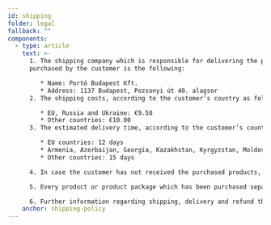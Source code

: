 ```yaml
---
id: shipping
folder: legal
fallback: ""
components:
  - type: article
    text: >-
      1. The shipping company which is responsible for delivering the products
      purchased by the customer is the following:

         * Name: Portó Budapest Kft.
         * Address: 1137 Budapest, Pozsonyi út 40. alagsor
      2. The shipping costs, according to the customer’s country as follows:

         * EU, Russia and Ukraine: €9.50
         * Other countries: €10.00
      3. The estimated delivery time, according to the customer’s country as follows:

         * EU countries: 12 days
         * Armenia, Azerbaijan, Georgia, Kazakhstan, Kyrgyzstan, Moldova, Russia, Tajikistan, Turkmenistan, Ukraine, Uzbekistan: 19 days
         * Other countries: 15 days

      4. In case the customer has not received the purchased products, we recommend they contact our company using the following e-mail address: [shop@urosystem.com](mailto:shop@urosystem.com)

      5. Every product or product package which has been purchased separately is to be shipped as a separate unit.

      6. Further information regarding shipping, delivery and refund that has not been detailed above is included in our [Terms and Conditions](/terms-of-service).
    anchor: shipping-policy
---
```

